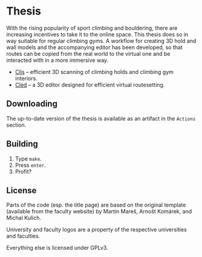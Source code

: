 # Thesis
With the rising popularity of sport climbing and bouldering, there are increasing incentives to take it to the online space.
This thesis does so in way suitable for regular climbing gyms.
A workflow for creating 3D hold and wall models and the accompanying editor has been developed, so that routes can be copied from the real world to the virtual one and be interacted with in a more immersive way.

- [Clis](https://github.com/Climber-Tools/Clis) – efficient 3D scanning of climbing holds and climbing gym interiors.
- [Cled](https://github.com/Climber-Tools/Cled) – a 3D editor designed for efficient virtual routesetting.

## Downloading
The up-to-date version of the thesis is available as an artifact in the `Actions` section.

## Building
1. Type `make`.
2. Press `enter`.
3. Profit?

## License
Parts of the code (esp. the title page) are based on the original template (available from the faculty website) by Martin Mareš, Arnošt Komárek, and Michal Kulich.

University and faculty logos are a property of the respective universities and faculties.

Everything else is licensed under GPLv3.
